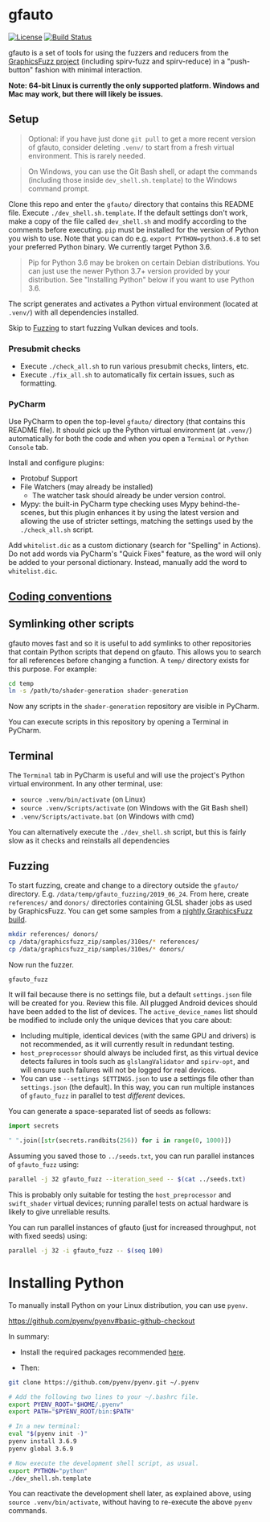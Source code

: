 # gfauto

[![License](https://img.shields.io/badge/License-Apache%202.0-blue.svg)](https://opensource.org/licenses/Apache-2.0)
[![Build Status](https://github.com/google/graphicsfuzz/workflows/.github/workflows/gfauto.yml/badge.svg)](https://github.com/google/graphicsfuzz/actions)


gfauto is a set of tools for using the fuzzers and reducers from the [GraphicsFuzz project](https://github.com/google/graphicsfuzz) (including spirv-fuzz and spirv-reduce) in a "push-button" fashion with minimal interaction.

**Note: 64-bit Linux is currently the only supported platform. Windows and Mac may work, but there will likely be issues.**

## Setup

> Optional: if you have just done `git pull` to get a more recent version of gfauto, consider deleting `.venv/` to start from a fresh virtual environment. This is rarely needed.

> On Windows, you can use the Git Bash shell, or adapt the commands (including those inside `dev_shell.sh.template`) to the Windows command prompt.

Clone this repo and enter the `gfauto/` directory that contains this README file. Execute `./dev_shell.sh.template`. If the default settings don't work, make a copy of the file called `dev_shell.sh` and modify according to the comments before executing. `pip` must be installed for the version of Python you wish to use. Note that you can do e.g. `export PYTHON=python3.6.8` to set your preferred Python binary. We currently target Python 3.6.

> Pip for Python 3.6 may be broken on certain Debian distributions.
> You can just use the newer Python 3.7+ version provided by your
> distribution.
> See "Installing Python" below if you want to use Python 3.6.

The script generates and activates a Python virtual environment (located at `.venv/`) with all dependencies installed.

Skip to [Fuzzing](#fuzzing) to start fuzzing Vulkan devices and tools.

### Presubmit checks

* Execute `./check_all.sh` to run various presubmit checks, linters, etc.
* Execute `./fix_all.sh` to automatically fix certain issues, such as formatting.


### PyCharm

Use PyCharm to open the top-level `gfauto/` directory (that contains this README file).
It should pick up the Python virtual environment (at `.venv/`) automatically
for both the code
and when you open a `Terminal` or `Python Console` tab.

Install and configure plugins:

* Protobuf Support
* File Watchers (may already be installed)
  * The watcher task should already be under version control.
* Mypy: the built-in PyCharm type checking uses Mypy behind-the-scenes, but this plugin enhances it by using the latest version and allowing the use of stricter settings, matching the settings used by the `./check_all.sh` script.

Add `whitelist.dic` as a custom dictionary (search for "Spelling" in Actions). Do not add words via PyCharm's "Quick Fixes" feature, as the word will only be added to your personal dictionary. Instead, manually add the word to `whitelist.dic`.

## [Coding conventions](docs/conventions.md)

## Symlinking other scripts

gfauto moves fast and so it is useful to add symlinks to other repositories that contain Python scripts that depend on gfauto. This allows you to search for all references before changing a function. A `temp/` directory exists for this purpose. For example:

```sh
cd temp
ln -s /path/to/shader-generation shader-generation
```

Now any scripts in the `shader-generation` repository are visible in PyCharm.

You can execute scripts in this repository by opening a Terminal in PyCharm.

## Terminal

The `Terminal` tab in PyCharm is useful and will use the project's Python virtual environment. In any other terminal, use:

* `source .venv/bin/activate` (on Linux)
* `source .venv/Scripts/activate` (on Windows with the Git Bash shell)
* `.venv/Scripts/activate.bat` (on Windows with cmd)

You can alternatively execute the `./dev_shell.sh` script, but this is fairly slow as it checks and reinstalls all dependencies

## Fuzzing

To start fuzzing, create and change to a directory outside the `gfauto/` directory. E.g. `/data/temp/gfauto_fuzzing/2019_06_24`. From here, create `references/` and `donors/` directories containing GLSL shader jobs as used by GraphicsFuzz.
You can get some samples from a [nightly GraphicsFuzz build](https://github.com/google/gfbuild-graphicsfuzz/releases).

```sh
mkdir references/ donors/
cp /data/graphicsfuzz_zip/samples/310es/* references/
cp /data/graphicsfuzz_zip/samples/310es/* donors/
```

Now run the fuzzer.

```sh
gfauto_fuzz
```

It will fail because there is no settings file, but a default `settings.json` file will be created for you.
Review this file.
All plugged Android devices should have been added to the list of devices.
The `active_device_names` list should be modified to include only the unique devices that you care about:

* Including multiple, identical devices (with the same GPU and drivers) is not recommended, as it will currently result in redundant testing.
* `host_preprocessor` should always be included first, as this virtual device detects failures in tools such as `glslangValidator` and `spirv-opt`, and will ensure such failures will not be logged for real devices.
* You can use `--settings SETTINGS.json` to use a settings file other than `settings.json` (the default). In this way, you can run multiple instances of `gfauto_fuzz` in parallel to test *different* devices.

You can generate a space-separated list of seeds as follows:

```python
import secrets

" ".join([str(secrets.randbits(256)) for i in range(0, 1000)])
```

Assuming you saved those to `../seeds.txt`, you can run parallel instances of `gfauto_fuzz` using:

```sh
parallel -j 32 gfauto_fuzz --iteration_seed -- $(cat ../seeds.txt)
```

This is probably only suitable for testing the `host_preprocessor` and `swift_shader` virtual devices; running parallel tests on actual hardware is likely to give unreliable results.

You can run parallel instances of gfauto (just for increased throughput, not with fixed seeds) using:

```sh
parallel -j 32 -i gfauto_fuzz -- $(seq 100)
```

# Installing Python

To manually install Python on your Linux distribution, you can use `pyenv`.

https://github.com/pyenv/pyenv#basic-github-checkout

In summary:

* Install the required packages recommended [here](https://github.com/pyenv/pyenv/wiki/Common-build-problems).

* Then:

```sh
git clone https://github.com/pyenv/pyenv.git ~/.pyenv

# Add the following two lines to your ~/.bashrc file.
export PYENV_ROOT="$HOME/.pyenv"
export PATH="$PYENV_ROOT/bin:$PATH"

# In a new terminal:
eval "$(pyenv init -)"
pyenv install 3.6.9
pyenv global 3.6.9

# Now execute the development shell script, as usual.
export PYTHON="python"
./dev_shell.sh.template
```

You can reactivate the development shell later,
as explained above, using
`source .venv/bin/activate`,
without having to re-execute the above `pyenv` commands.
